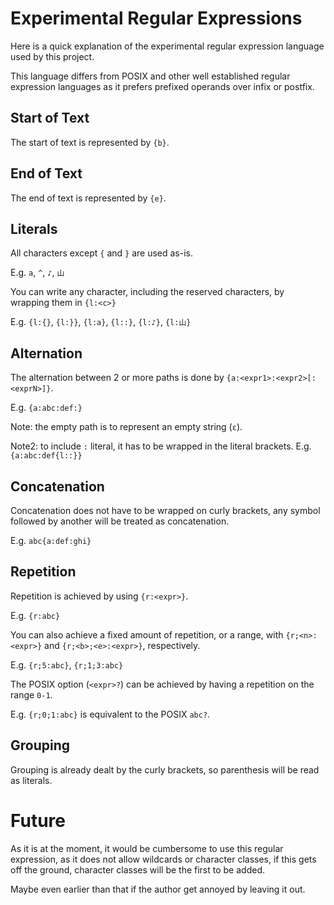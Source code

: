 ﻿# Experimental Regular Expressions

Here is a quick explanation of the experimental regular expression language used by this project.

This language differs from POSIX and other well established regular expression languages as it prefers prefixed operands over infix or postfix.

## Start of Text

The start of text is represented by `{b}`.  

## End of Text

The end of text is represented by `{e}`.  

## Literals

All characters except `{` and `}` are used as-is.  

E.g. `a`, `^`, `♪`, `山`  

You can write any character, including the reserved characters, by wrapping them in `{l:<c>}`

E.g. `{l:{}`, `{l:}}`, `{l:a}`, `{l::}`, `{l:♪}`, `{l:山}`

## Alternation

The alternation between 2 or more paths is done by `{a:<expr1>:<expr2>[:<exprN>]}`.

E.g. `{a:abc:def:}`

Note: the empty path is to represent an empty string (`ε`).

Note2: to include `:` literal, it has to be wrapped in the literal brackets. E.g. `{a:abc:def{l::}}`

## Concatenation

Concatenation does not have to be wrapped on curly brackets, any symbol followed by another will be treated as concatenation.

E.g. `abc{a:def:ghi}`

## Repetition

Repetition is achieved by using `{r:<expr>}`.

E.g. `{r:abc}`

You can also achieve a fixed amount of repetition, or a range, with `{r;<n>:<expr>}` and `{r;<b>;<e>:<expr>}`, respectively.

E.g. `{r;5:abc}`, `{r;1;3:abc}`

The POSIX option (`<expr>?`) can be achieved by having a repetition on the range `0-1`.

E.g. `{r;0;1:abc}` is equivalent to the POSIX `abc?`.

## Grouping

Grouping is already dealt by the curly brackets, so parenthesis will be read as literals.

# Future

As it is at the moment, it would be cumbersome to use this regular expression, as it does not allow wildcards or character classes,
if this gets off the ground, character classes will be the first to be added.

Maybe even earlier than that if the author get annoyed by leaving it out.